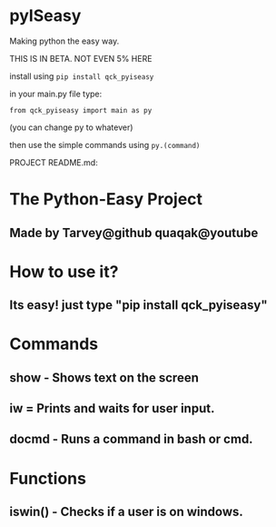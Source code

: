 # pyISeasy
Making python the easy way.


THIS IS IN BETA. NOT EVEN 5% HERE

install using `pip install qck_pyiseasy`

in your main.py file type:

`from qck_pyiseasy import main as py`

(you can change py to whatever)

then use the simple commands using `py.(command)`

PROJECT README.md:

# The Python-Easy Project
## Made by Tarvey@github quaqak@youtube

# How to use it?
## Its easy! just type "pip install qck_pyiseasy"

# Commands
## show - Shows text on the screen
## iw = Prints and waits for user input.
## docmd - Runs a command in bash or cmd.

# Functions
## iswin() - Checks if a user is on windows.
